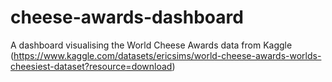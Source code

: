 # cheese-awards-dashboard
A dashboard visualising the World Cheese Awards data from Kaggle (https://www.kaggle.com/datasets/ericsims/world-cheese-awards-worlds-cheesiest-dataset?resource=download)
